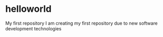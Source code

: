 # helloworld
My first repository
 I am creating my first repository due to new software development technologies
